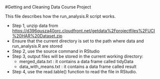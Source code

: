 #Getting and Cleaning Data Course Project

This file describes how the run_analysis.R script works.

* Step 1, unzip data from 
  <a>https://d396qusza40orc.cloudfront.net/getdata%2Fprojectfiles%2FUCI%20HAR%20Dataset.zip</a>
* Ensure that the current directory is set to the path where data and run_analysis.R are stored
* Step 2, use the source command in RStudio
* Step 3, output files will be stored in the current working directory:
  * merged_data.txt : it contains a data frame called tidyData
  * data_with_means.txt : it contains a data frame called result
* Step 4, use the read.table() function to read the file in RStudio.